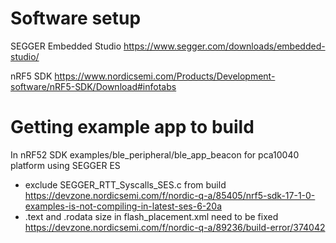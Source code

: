 # Software setup

SEGGER Embedded Studio
https://www.segger.com/downloads/embedded-studio/

nRF5 SDK
https://www.nordicsemi.com/Products/Development-software/nRF5-SDK/Download#infotabs

# Getting example app to build
In nRF52 SDK examples/ble_peripheral/ble_app_beacon for pca10040 platform using SEGGER ES
 - exclude SEGGER_RTT_Syscalls_SES.c from build
    https://devzone.nordicsemi.com/f/nordic-q-a/85405/nrf5-sdk-17-1-0-examples-is-not-compiling-in-latest-ses-6-20a
 - .text and .rodata size in flash_placement.xml need to be fixed
    https://devzone.nordicsemi.com/f/nordic-q-a/89236/build-error/374042


